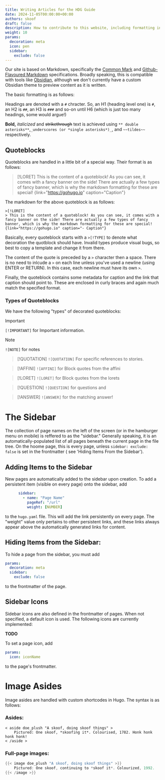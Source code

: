 ```yaml
---
title: Writing Articles for the HDG Guide
date: 2024-11-05T00:00:00+00:00
authors: skoof
draft: false
description: How to contribute to this website, including formatting information! 
weight: 10
params:
  decoration: meta
  icon: pen
  sidebar:
    exclude: false
---
```

Our site is based on Markdown, specifically the [Common Mark](https://spec.commonmark.org/0.31.2/) and [Github-Flavoured Markdown](https://github.github.com/gfm/) specifications. Broadly speaking, this is compatible with tools like [Obsidian](Obsidian.md), although we don't currently have a custom Obsidian theme to preview content as it is written. 

The basic formatting is as follows: 

Headings are denoted with a `#` chracter. So, an H1 (heading level one) is `#`, an H2 is `##`, an H3 is `###` and so-on until H6 (which is just too many headings, some would argue!)

**Bold,** *italicized* and ~~strikethrough~~ text is achieved using `** double asterisks**`,`_underscores (or *single asterisks*)_`, and ``~~tildes~~`` respectively. 

## Quoteblocks
Quoteblocks are handled in a little bit of a special way. Their format is as follows:
>[!LORET]
> This is the content of a quoteblock! As you can see, it comes with a fancy banner on the side! There are actually a few types of fancy banner, which is why the markdown formatting for these are special! 
{link="https://gohugo.io" caption="Caption"}

The markdown for the above quoteblock is as follows:
```
>[!LORET]
> This is the content of a quoteblock! As you can see, it comes with a fancy banner on the side! There are actually a few types of fancy banner, which is why the markdown formatting for these are special! 
{link="https://gohugo.io" caption="- Caption"}
```

Basically, every quoteblock starts with a `>[!TYPE]` to denote what decoration the quotblock should have. Invalid types produce visual bugs, so best to copy a template and change it from there. 

The content of the quote is preceded by a `>` character then a space. There is no need to inlcude a `>` on each line unless you've used a newline (using ENTER or RETURN). In this case, each newline must have its own `>`. 

Finally, the quoteblock contains some metadata for caption and the link that caption should point to. These are enclosed in curly braces and again much match the specified format. 

### Types of Quoteblocks 
We have the following "types" of decorated quoteblocks:
    

>[!IMPORTANT]
> `[!IMPORTANT]` for Important information. 


> [!NOTE]
> `![NOTE]` for notes 


> [!QUOTATION]
> `![QUOTATION]` For specific references to stories. 


> [!AFFINI]
> `![AFFINI]` for Block quotes from the affini


> [!LORET]
> `![LORET]` for Block quotes from the lorets


> [!QUESTION]
> `![QUESTION]` for questions and 


> [!ANSWER]
> `![ANSWER]` for the matching answer! 

# The Sidebar
The collection of page names on the left of the screen (or in the hamburger menu on mobile) is reffered to as the "sidebar." Generally speaking, it is an automatically-populated list of all pages beneath the current page in the file tree. On the hoome page, this is every page, unless `sidebar: exclude: false` is set in the frontmatter ( see 'Hiding Items From the Sidebar'). 
## Adding Items to the Sidebar
New pages are automatically added to the sidebar upon creation. To add a persistent item (visible on every page) onto the sidebar, add 
```yaml
      sidebar:
        - name: "Page Name"
          pageRef: "/url" 
          weight: [NUMBER]
```

to the `hugo.yaml` file. This will add the link persistently on every page. The "weight" value only pertains to other persistent links, and these links always appear above the automatically generated links for content. 

## Hiding Items from the Sidebar:
To hide a page from the sidebar, you must add 
```yaml
params:
  decoration: meta
  sidebar:
    exclude: false
```
to the frontmatter of the page.

## Sidebar Icons
Sidebar icons are also defined in the frontmatter of pages. When not specified, a default icon is used. The following icons are currently implemented: 

**TODO**

To set a page icon, add 
```yaml
params:
  icon: iconName
```
to the page's frontmatter. 


# Image Asides
Image asides are handled with custom shortcodes in Hugo. The syntax is as follows:

### Asides:
```
< aside doe_plush "A skoof, doing skoof things" >
    Pictured: One skoof, *skoofing it*. Colourised, 1782. Honk honk honk honk!
< /aside >
```

### Full-page images:
```go
{{< image doe_plush "A skoof, doing skoof things" >}}
    Pictured: One skoof, continuing to *skoof it*. Colourized, 1992.
{{< /image >}}
```